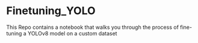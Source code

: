 # Finetuning_YOLO

This Repo contains a notebook that walks you through the process of fine-tuning a YOLOv8 model on a custom dataset

